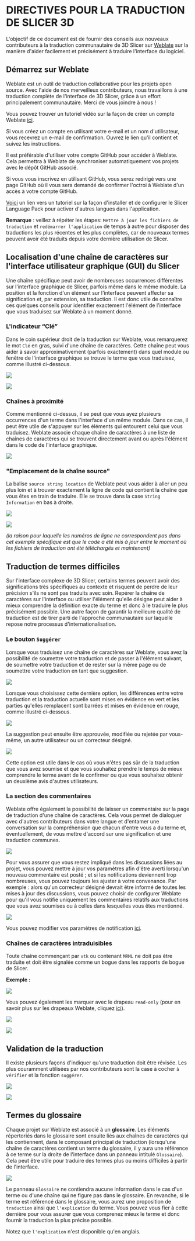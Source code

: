 # DIRECTIVES POUR LA TRADUCTION DE SLICER 3D

L'objectif de ce document est de fournir des conseils aux nouveaux contributeurs à la traduction communautaire de 3D Slicer sur [Weblate](https://hosted.weblate.org/projects/3d-slicer/3d-slicer/) sur la manière d'aider facilement et précisément à traduire l'interface du logiciel.

## Démarrez sur Weblate

Weblate est un outil de traduction collaborative pour les projets open source. Avec l'aide de nos merveilleux contributeurs, nous travaillons à une traduction complète de l'interface de 3D Slicer, grâce à un effort principalement communautaire. Merci de vous joindre à nous !

Vous pouvez trouver un tutoriel vidéo sur la façon de créer un compte Weblate [ici](https://youtu.be/4liUV00j4qU).

Si vous créez un compte en utilisant votre e-mail et un nom d'utilisateur, vous recevrez un e-mail de confirmation. Ouvrez le lien qu'il contient et suivez les instructions.

Il est préférable d'utiliser votre compte GitHub pour accéder à Weblate. Cela permettra à Weblate de synchroniser automatiquement vos projets avec le dépôt GitHub associé.

Si vous vous inscrivez en utilisant GitHub, vous serez redirigé vers une page GitHub où il vous sera demandé de confirmer l'octroi à Weblate d'un accès à votre compte GitHub. 

[Voici](https://github.com/Slicer/SlicerLanguagePacks/blob/main/HowToUse_fr.md) un lien vers un tutoriel sur la façon d'installer et de configurer le Slicer Language Pack pour activer d'autres langues dans l'application.

**Remarque** : veillez à répéter les étapes: `Mettre à jour les fichiers de traduction`  et `redémarrer l'application` de temps à autre pour disposer des traductions les plus récentes et les plus complètes, car de nouveaux termes peuvent avoir été traduits depuis votre dernière utilisation de Slicer.

## Localisation d'une chaîne de caractères sur l'interface utilisateur graphique (GUI) du Slicer

Une chaîne spécifique peut avoir de nombreuses occurrences différentes sur l'interface graphique de Slicer, parfois même dans le même module.  La position et la fonction d'un élément sur l'interface peuvent affecter sa signification et, par extension, sa traduction. Il est donc utile de connaître ces quelques conseils pour identifier exactement l'élément de l'interface que vous traduisez sur Weblate à un moment donné.

### L'indicateur “Clé”

Dans le coin supérieur droit de la traduction sur Weblate, vous remarquerez le mot `Clé` en gras, suivi d'une chaîne de caractères. Cette chaîne peut vous aider à savoir approximativement (parfois exactement) dans quel module ou fenêtre de l'interface graphique se trouve le terme que vous traduisez, comme illustré ci-dessous.

![ ](TranslationGuidelines_fr_Images/1_clé.PNG)

![ ](TranslationGuidelines_fr_Images/2_clé.PNG)

###  Chaînes à proximité

Comme mentionné ci-dessus, il se peut que vous ayez plusieurs occurrences d'un terme dans l'interface d'un même module. Dans ce cas, il peut être utile de s'appuyer sur les éléments qui entourent celui que vous traduisez. Weblate associe chaque chaîne de caractères à une liste de chaînes de caractères qui se trouvent directement avant ou après l'élément dans le code de l'interface graphique.

![ ](TranslationGuidelines_fr_Images/3_chaine_pro.PNG)

### "Emplacement de la chaîne source"

La balise `source string location` de Weblate peut vous aider à aller un peu plus loin et à trouver exactement la ligne de code qui contient la chaîne que vous êtes en train de traduire. Elle se trouve dans la case `String Information` en bas à droite.

![ ](TranslationGuidelines_fr_Images/4_stringlocation.PNG)

![ ](TranslationGuidelines_fr_Images/5_stringlocation2.PNG)

*(la raison pour laquelle les numéros de ligne ne correspondent pas dans cet exemple spécifique est que le code a été mis à jour entre le moment où les fichiers de traduction ont été téléchargés et maintenant)*

## Traduction de termes difficiles

Sur l'interface complexe de 3D Slicer, certains termes peuvent avoir des significations très spécifiques au contexte et risquent de perdre de leur précision s'ils ne sont pas traduits avec soin. Repérer la chaîne de caractères sur l'interface ou utiliser l'élément qu'elle désigne peut aider à mieux comprendre la définition exacte du terme et donc à le traduire le plus précisément possible.
Une autre façon de garantir la meilleure qualité de traduction est de tirer parti de l'approche communautaire sur laquelle repose notre processus d'internationalisation.


### Le bouton `Suggérer`

Lorsque vous traduisez une chaîne de caractères sur Weblate, vous avez la possibilité de soumettre votre traduction et de passer à l'élément suivant, de soumettre votre traduction et de rester sur la même page ou de soumettre votre traduction en tant que suggestion.

![ ](TranslationGuidelines_fr_Images/6_buttonSuggérer.png)

 Lorsque vous choisissez cette dernière option, les différences entre votre traduction et la traduction actuelle sont mises en évidence en vert et les parties qu'elles remplacent sont barrées et mises en évidence en rouge, comme illustré ci-dessous.

![ ](TranslationGuidelines_fr_Images/7_Suggérer2.PNG)

 La suggestion peut ensuite être approuvée, modifiée ou rejetée par vous-même, un autre utilisateur ou un correcteur désigné.

![ ](TranslationGuidelines_fr_Images/8_Suggérer3.PNG)

 Cette option est utile dans le cas où vous n'êtes pas sûr de la traduction que vous avez soumise et que vous souhaitez prendre le temps de mieux comprendre le terme avant de le confirmer ou que vous souhaitez obtenir un deuxième avis d'autres utilisateurs.


### La section des commentaires

Weblate offre également la possibilité de laisser un commentaire sur la page de traduction d'une chaîne de caractères. Cela vous permet de dialoguer avec d'autres contributeurs dans votre langue et d'entamer une conversation sur la compréhension que chacun d'entre vous a du terme et, éventuellement, de vous mettre d'accord sur une signification et une traduction communes.

![ ](TranslationGuidelines_fr_Images/9_commentSection.png)

Pour vous assurer que vous restez impliqué dans les discussions liées au projet, vous pouvez mettre à jour vos paramètres afin d'être averti lorsqu'un nouveau commentaire est posté ; et si les notifications deviennent trop nombreuses, vous pouvez toujours les ajuster à votre convenance.
Par exemple : alors qu'un correcteur désigné devrait être informé de toutes les mises à jour des discussions, vous pouvez choisir de configurer Weblate pour qu'il vous notifie uniquement les commentaires relatifs aux traductions que vous avez soumises ou à celles dans lesquelles vous êtes mentionné.

![ ](TranslationGuidelines_fr_Images/10_commentSection2.png)

Vous pouvez modifier vos paramètres de notification [ici](https://hosted.weblate.org/accounts/profile/#notifications).


### Chaînes de caractères intraduisibles

Toute chaîne commençant par `vtk` ou contenant `MRML` ne doit pas être traduite et doit être signalée comme un bogue dans les rapports de bogue de Slicer.

**Exemple :**

![ ](TranslationGuidelines_fr_Images/11_chaine_intraduisinle.PNG)

Vous pouvez également les marquer avec le drapeau `read-only` (pour en savoir plus sur les drapeaux Weblate, cliquez [ici](https://docs.weblate.org/en/latest/admin/checks.html#customizing-behavior-using-flags)).

![ ](TranslationGuidelines_fr_Images/12_chaine_intraduisible2.PNG)

![ ](TranslationGuidelines_fr_Images/13_chaine_intraduisible3.PNG)

## Validation de la traduction

Il existe plusieurs façons d'indiquer qu'une traduction doit être révisée. Les plus couramment utilisées par nos contributeurs sont la case à cocher `à vérifier` et la fonction `suggérer`.

![ ](TranslationGuidelines_fr_Images/14_Validation.PNG)

![ ](TranslationGuidelines_fr_Images/15_Validation2.PNG)

## Termes du glossaire

Chaque projet sur Weblate est associé à un **glossaire**. Les éléments répertoriés dans le glossaire sont ensuite liés aux chaînes de caractères qui les contiennent, dans le composant principal de traduction (lorsqu'une chaîne de caractères contient un terme du glossaire, il y aura une référence à ce terme sur la droite de l'interface dans un panneau intitulé `Glossaire`). Cela peut être utile pour traduire des termes plus ou moins difficiles à partir de l'interface.

![ ](TranslationGuidelines_fr_Images/16_TermeGlossery.PNG)

Le panneau `Glossaire` ne contiendra aucune information dans le cas d'un terme ou d'une chaîne qui ne figure pas dans le glossaire. En revanche, si le terme est référencé dans le glossaire, vous aurez une proposition de `traduction` ainsi que `l'explication` du terme. Vous pouvez vous fier à cette dernière pour vous assurer que vous comprenez mieux le terme et donc fournir la traduction la plus précise possible.

Notez que `l'explication` n'est disponible qu'en anglais.
